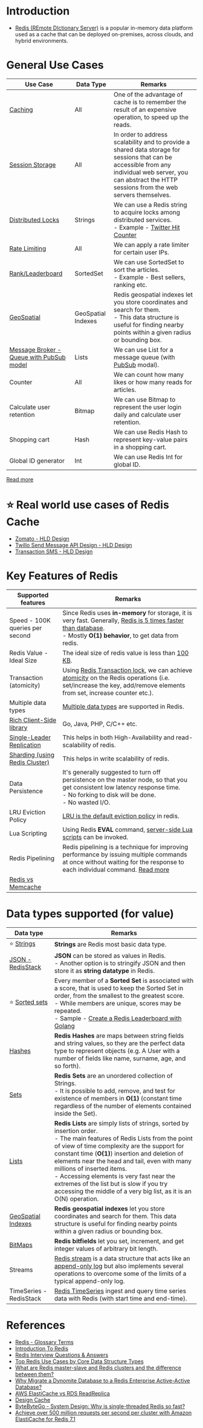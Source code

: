 # Introduction
- [Redis (REmote DIctionary Server)](https://redis.com/) is a popular in-memory data platform used as a cache that can be deployed on-premises, across clouds, and hybrid environments.

# General Use Cases

| Use Case                                                                                     | Data Type          | Remarks                                                                                                                                                                                                      |
|----------------------------------------------------------------------------------------------|--------------------|--------------------------------------------------------------------------------------------------------------------------------------------------------------------------------------------------------------|
| [Caching](https://redis.com/solutions/use-cases/caching/)                                    | All                | One of the advantage of cache is to remember the result of an expensive operation, to speed up the reads.                                                                                                    |
| [Session Storage](https://redis.com/solutions/use-cases/session-management/)                 | All                | In order to address scalability and to provide a shared data storage for sessions that can be accessible from any individual web server, you can abstract the HTTP sessions from the web servers themselves. |
| [Distributed Locks](https://redis.io/docs/manual/patterns/distributed-locks/)                | Strings            | We can use a Redis string to acquire locks among distributed services.<br/>- Example - [Twitter Hit Counter](../../../0_HLDUseCasesProblems/HitCounterDesignTwitter/Readme.md)                               |
| [Rate Limiting](../../../0_HLDUseCasesProblems/RateLimiterAPI/Readme.md)                     | All                | We can apply a rate limiter for certain user IPs.                                                                                                                                                            |
| [Rank/Leaderboard](https://redis.com/solutions/use-cases/leaderboards/)                      | SortedSet          | We can use SortedSet to sort the articles.<br/>- Example - Best sellers, ranking etc.                                                                                                                        |
| [GeoSpatial](https://redis.io/docs/data-types/geospatial/)                                   | GeoSpatial Indexes | Redis geospatial indexes let you store coordinates and search for them. <br/>- This data structure is useful for finding nearby points within a given radius or bounding box.                                |
| [Message Broker - Queue with PubSub model](https://redis.com/solutions/use-cases/messaging/) | Lists              | We can use List for a message queue (with [PubSub](https://redis.io/docs/interact/pubsub/) modal).                                                                                                           |
| Counter                                                                                      | All                | We can count how many likes or how many reads for articles.                                                                                                                                                  |
| Calculate user retention                                                                     | Bitmap             | We can use Bitmap to represent the user login daily and calculate user retention.                                                                                                                            |
| Shopping cart                                                                                | Hash               | We can use Redis Hash to represent key-value pairs in a shopping cart.                                                                                                                                       |
| Global ID generator                                                                          | Int                | We can use Redis Int for global ID.                                                                                                                                                                          |

[Read more](https://www.youtube.com/watch?v=a4yX7RUgTxI)

# :star: Real world use cases of Redis Cache
- [Zomato - HLD Design](../../../0_HLDUseCasesProblems/FoodOrderingZomatoSwiggy/Readme.md)
- [Twillo Send Message API Design - HLD Design](../../../0_HLDUseCasesProblems/SendSMSMessageAPITwillo/Readme.md)
- [Transaction SMS - HLD Design](../../../0_HLDUseCasesProblems/TransactionSMSDesign/Readme.md)

# Key Features of Redis

| Supported features                                           | Remarks                                                                                                                                                                                                                                                                  |
|--------------------------------------------------------------|--------------------------------------------------------------------------------------------------------------------------------------------------------------------------------------------------------------------------------------------------------------------------|
| Speed - 100K queries per second                              | Since Redis uses **in-memory** for storage, it is very fast. Generally, [Redis is 5 times faster than database](../../../7c_Estimations&Benchmarking/LatencyNumbers.md). <br/>- Mostly **O(1) behavior**, to get data from redis.                                  |
| Redis Value - Ideal Size                                     | The ideal size of redis value is less than [100 KB](https://stackoverflow.com/questions/55517224/what-is-the-ideal-value-size-range-for-redis-is-100kb-too-large).                                                                                                       |
| Transaction (atomicity)                                      | Using [Redis Transaction lock](https://redis.io/docs/reference/patterns/distributed-locks/), we can achieve [atomicity](../../1_ACIDTransactions/Atomicity.md) on the Redis operations (i.e. set/increase the key, add/remove elements from set, increase counter etc.). |
| Multiple data types                                          | [Multiple data types](https://redis.io/docs/manual/data-types/) are supported in Redis.                                                                                                                                                                                  |
| [Rich Client-Side library](https://redis.io/docs/libraries/) | Go, Java, PHP, C/C++ etc.                                                                                                                                                                                                                                                |
| [Single-Leader Replication](RedisLeaderFollowReplication.md) | This helps in both High-Availability and read-scalability of redis.                                                                                                                                                                                                      |
| [Sharding (using Redis Cluster)](RedisCluster.md)            | This helps in write scalability of redis.                                                                                                                                                                                                                                |
| Data Persistence                                             | It's generally suggested to turn off persistence on the master node, so that you get consistent low latency response time.<br/>- No forking to disk will be done.<br/>- No wasted I/O.                                                                                   |
| LRU Eviction Policy                                          | [LRU is the default eviction policy](https://docs.redis.com/latest/rs/databases/configure/eviction-policy/) in redis.                                                                                                                                                    |
| Lua Scripting                                                | Using Redis **EVAL** command, [server-side Lua scripts](https://redis.io/commands/eval/) can be invoked.                                                                                                                                                                 |
| Redis Pipelining                                             | Redis pipelining is a technique for improving performance by issuing multiple commands at once without waiting for the response to each individual command. [Read more](https://redis.io/docs/latest/develop/use/pipelining/)                                            |
| [Redis vs Memcache](../RedisVsMemcache.md)                   |                                                                                                                                                                                                                                                                          |

# Data types supported (for value)

| Data type                                                           | Remarks                                                                                                                                                                                                                                                                                                                                                                                                                                                                     |
|---------------------------------------------------------------------|-----------------------------------------------------------------------------------------------------------------------------------------------------------------------------------------------------------------------------------------------------------------------------------------------------------------------------------------------------------------------------------------------------------------------------------------------------------------------------|
| :star: [Strings](https://redis.io/docs/data-types/strings/)         | **Strings** are Redis most basic data type.                                                                                                                                                                                                                                                                                                                                                                                                                                 |
| [JSON - RedisStack](https://redis.io/docs/stack/json/)              | **JSON** can be stored as values in Redis.<br/>- Another option is to stringify JSON and then store it as **string datatype** in Redis.                                                                                                                                                                                                                                                                                                                                     |
| :star: [Sorted sets](https://redis.io/docs/data-types/sorted-sets/) | Every member of a **Sorted Set** is associated with a score, that is used to keep the Sorted Set in order, from the smallest to the greatest score.<br/>- While members are unique, scores may be repeated.<br/>- Sample - [Create a Redis Leaderboard with Golang](https://www.vultr.com/docs/create-a-redis-leaderboard-with-golang/)                                                                                                                                     |
 | [Hashes](https://redis.io/docs/data-types/hashes/)                  | **Redis Hashes** are maps between string fields and string values, so they are the perfect data type to represent objects (e.g. A User with a number of fields like name, surname, age, and so forth).                                                                                                                                                                                                                                                                      |
| [Sets](https://redis.io/docs/data-types/sets/)                      | **Redis Sets** are an unordered collection of Strings. <br/>- It is possible to add, remove, and test for existence of members in **O(1)** (constant time regardless of the number of elements contained inside the Set).                                                                                                                                                                                                                                                   |
| [Lists](https://redis.io/docs/data-types/lists/)                    | **Redis Lists** are simply lists of strings, sorted by insertion order.<br/>- The main features of Redis Lists from the point of view of time complexity are the support for constant time (**O(1)**) insertion and deletion of elements near the head and tail, even with many millions of inserted items.<br/>- Accessing elements is very fast near the extremes of the list but is slow if you try accessing the middle of a very big list, as it is an O(N) operation. |
| [GeoSpatial Indexes](https://redis.io/docs/data-types/geospatial/)  | **Redis geospatial indexes** let you store coordinates and search for them. This data structure is useful for finding nearby points within a given radius or bounding box.                                                                                                                                                                                                                                                                                                  |
| [BitMaps](https://redis.io/docs/data-types/bitmaps/)                | **Redis bitfields** let you set, increment, and get integer values of arbitrary bit length.                                                                                                                                                                                                                                                                                                                                                                                 |
| Streams                                                             | [Redis stream](../../15_Streaming-Databases/RedisStreams.md) is a data structure that acts like an [append-only log](../../5_DatabaseInternals/AppendOnlyProperty.md) but also implements several operations to overcome some of the limits of a typical append-only log.                                                                                                                                                                                             |
| TimeSeries - RedisStack                                             | [Redis TimeSeries](../../12_TimeSeries-Databases/RedisTimeSeries.md) ingest and query time series data with Redis (with start time and end-time).                                                                                                                                                                                                                                                                                                                      |

# References
- [Redis - Glossary Terms](https://redis.com/glossary/)
- [Introduction To Redis](https://www.slideshare.net/dvirsky/introduction-to-redis)
- [Redis Interview Questions & Answers](https://www.javatpoint.com/redis-interview-questions-and-answers)
- [Top Redis Use Cases by Core Data Structure Types](https://scalegrid.io/blog/top-redis-use-cases-by-core-data-structure-types/)
- [What are Redis master-slave and Redis clusters and the difference between them?](https://www.learnsteps.com/what-are-redis-master-slave-and-redis-clusters-and-the-difference-between-them/)
- [Why Migrate a Dynomite Database to a Redis Enterprise Active-Active Database?](https://redis.com/blog/why-migrate-dynomite-database-to-redis-enterprise-active-active-database/)
- [AWS ElastiCache vs RDS ReadReplica](https://stackoverflow.com/questions/24728634/aws-elasticache-vs-rds-readreplica)
- [Design Cache](https://www.interviewbit.com/problems/design-cache/)
- [ByteByteGo - System Design: Why is single-threaded Redis so fast?](https://www.youtube.com/watch?v=5TRFpFBccQM)
- [Achieve over 500 million requests per second per cluster with Amazon ElastiCache for Redis 7.1](https://aws.amazon.com/blogs/database/achieve-over-500-million-requests-per-second-per-cluster-with-amazon-elasticache-for-redis-7-1/)